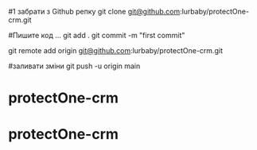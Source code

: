 #1 забрати з Github репку
git clone git@github.com:lurbaby/protectOne-crm.git


#Пишите код ...
git add .
git commit -m "first commit"


git remote add origin git@github.com:lurbaby/protectOne-crm.git

#заливати зміни
git push -u origin main

# protectOne-crm
# protectOne-crm

